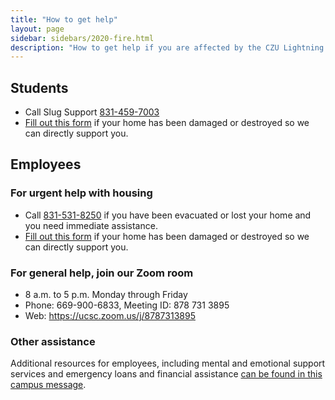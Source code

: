 ```yaml
---
title: "How to get help"
layout: page 
sidebar: sidebars/2020-fire.html
description: "How to get help if you are affected by the CZU Lightning Complex fire"
---
```


<section class="tachyons">

## Students

- Call Slug Support <a href="tel:831-459-7003">831-459-7003</a>
- [Fill out this form](https://docs.google.com/forms/d/e/1FAIpQLSdPuTN3EOpzgLw0gcbNI-M42eV3USpe5Wx6e90SQAztzkCSYg/viewform) if your home has been damaged or destroyed so we can directly support you.

## Employees

### For urgent help with housing

- Call [831-531-8250](tel:831-531-8250) if you have been evacuated or lost your home and you need immediate assistance.
- [Fill out this form](https://docs.google.com/forms/d/e/1FAIpQLSdPuTN3EOpzgLw0gcbNI-M42eV3USpe5Wx6e90SQAztzkCSYg/viewform) if your home has been damaged or destroyed so we can directly support you.

### For general help, join our Zoom room

- 8 a.m. to 5 p.m. Monday through Friday
- Phone: 669-900-6833, Meeting ID: 878 731 3895
- Web: <https://ucsc.zoom.us/j/8787313895>

### Other assistance

Additional resources for employees, including mental and emotional support services and emergency loans and financial assistance [can be found in this campus message](https://news.ucsc.edu/2020/08/support-services-for-employees-impacted-by-wildfires.html).

</section>
